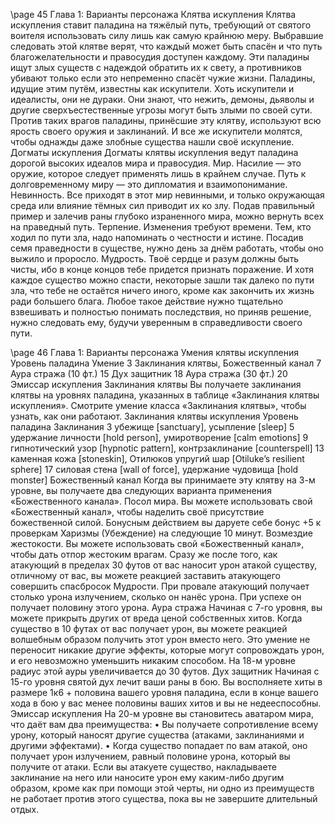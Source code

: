 \page 45
Глава 1: Варианты персонажа
Клятва искупления
Клятва искупления ставит паладина на тяжёлый путь, требующий от святого воителя использовать силу лишь как самую крайнюю меру. Выбравшие следовать этой клятве верят, что каждый может быть спасён и что путь благожелательности и правосудия доступен каждому. Эти паладины ищут злых существ с надеждой обратить их к свету, а противников убивают только если это непременно спасёт чужие жизни. Паладины, идущие этим путём, известны как искупители.
Хоть искупители и идеалисты, они не дураки. Они знают, что нежить, демоны, дьяволы и другие сверхъестественные угрозы могут быть злыми по своей сути. Против таких врагов паладины, принёсшие эту клятву, используют всю ярость своего оружия и заклинаний. И все же искупители молятся, чтобы однажды даже злобные существа нашли своё искупление.
Догматы искупления
Догматы клятвы искупления ведут паладина дорогой высоких идеалов мира и правосудия.
Мир. Насилие — это оружие, которое следует применять лишь в крайнем случае. Путь к долговременному миру — это дипломатия и взаимопонимание.
Невинность. Все приходят в этот мир невинными, и только окружающая среда или влияние тёмных сил приводит их ко злу. Подав правильный пример и залечив раны глубоко израненного мира, можно вернуть всех на праведный путь.
Терпение. Изменения требуют времени. Тем, кто ходил по пути зла, надо напоминать о честности и истине. Посадив семя праведности в существе, нужно день за днём работать, чтобы оно выжило и проросло.
Мудрость. Твоё сердце и разум должны быть чисты, ибо в конце концов тебе придется признать поражение. И хотя каждое существо можно спасти, некоторые зашли так далеко по пути зла, что тебе не остаётся ничего иного, кроме как закончить их жизнь ради большего блага. Любое такое действие нужно тщательно взвешивать и полностью понимать последствия, но приняв решение, нужно следовать ему, будучи уверенным в справедливости своего пути.

\page
46 Глава 1: Варианты персонажа
Умения клятвы искупления
Уровень паладина Умение
3 Заклинания клятвы, Божественный канал
7 Аура стража (10 фт.)
15 Дух защитник
18 Аура стража (30 фт.)
20 Эмиссар искупления
Заклинания клятвы
Вы получаете заклинания клятвы на уровнях паладина, указанных в таблице «Заклинания клятвы искупления». Смотрите умение класса «Заклинания клятвы», чтобы узнать, как они работают.
Заклинания клятвы искупления
Уровень паладина Заклинания
3 убежище [sanctuary], усыпление [sleep]
5 удержание личности [hold person],
умиротворение [calm emotions]
9 гипнотический узор [hypnotic pattern],
контрзаклинание [counterspell]
13 каменная кожа [stoneskin],
Отилюков упругий шар [Otiluke’s resilient sphere]
17 силовая стена [wall of force],
удержание чудовища [hold monster]
Божественный канал
Когда вы принимаете эту клятву на 3-м уровне, вы получаете два следующих варианта применения «Божественного канала».
Посол мира. Вы можете использовать свой «Божественный канал», чтобы наделить своё присутствие божественной силой. Бонусным действием вы даруете себе бонус +5 к проверкам Харизмы (Убеждение) на следующие 10 минут.
Возмездие жестокости. Вы можете использовать свой «Божественный канал», чтобы дать отпор жестоким врагам. Сразу же после того, как атакующий в пределах 30 футов от вас наносит урон атакой существу, отличному от вас, вы можете реакцией заставить атакующего совершить спасбросок Мудрости. При провале атакующий получает столько урона излучением, сколько он нанёс урона. При успехе он получает половину этого урона.
Аура стража
Начиная с 7-го уровня, вы можете прикрыть других от вреда ценой собственных хитов. Когда существо в
10 футах от вас получает урон, вы можете реакцией волшебным образом получить этот урон вместо него.
Это умение не переносит никакие другие эффекты, которые могут сопровождать урон, и его невозможно уменьшить никаким способом.
На 18-м уровне радиус этой ауры увеличивается до 30 футов.
Дух защитник
Начиная с 15-го уровня святой дух лечит ваши раны в бою. Вы восполняете хиты в размере 1к6 + половина вашего уровня паладина, если в конце вашего хода в бою у вас менее половины ваших хитов и вы не недееспособны.
Эмиссар искупления
На 20-м уровне вы становитесь аватаром мира, что даёт вам два преимущества:
• Вы получаете сопротивление всему урону, который наносят другие существа (атаками, заклинаниями и другими эффектами).
• Когда существо попадает по вам атакой, оно получает урон излучением, равный половине урона, который вы получите от атаки.
Если вы атакуете существо, накладываете заклинание на него или наносите урон ему каким-либо другим образом, кроме как при помощи этой черты, ни одно из преимуществ не работает против этого существа, пока вы не завершите длительный отдых.
